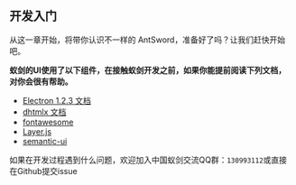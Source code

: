 开发入门
---

从这一章开始，将带你认识不一样的 AntSword，准备好了吗？让我们赶快开始吧。


**蚁剑的UI使用了以下组件，在接触蚁剑开发之前，如果你能提前阅读下列文档，对你会很有帮助。**

* [Electron 1.2.3 文档](https://github.com/electron/electron/tree/v1.2.3/docs-translations/zh-CN)
* [dhtmlx 文档](https://docs.dhtmlx.com/)
* [fontawesome](http://fontawesome.io/icons/)
* [Layer.js](http://www.layui.com/doc/modules/layer.html)
* [semantic-ui](http://www.semantic-ui.cn/)

如果在开发过程遇到什么问题，欢迎加入中国蚁剑交流QQ群：`130993112`或直接在Github提交issue

